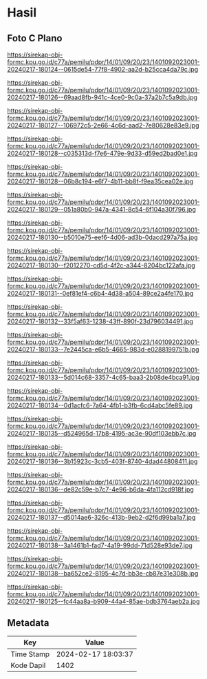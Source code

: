 # Hasil

## Foto C Plano

https://sirekap-obj-formc.kpu.go.id/c77a/pemilu/pdpr/14/01/09/20/23/1401092023001-20240217-180124--0615de54-77f8-4902-aa2d-b25cca4da79c.jpg

https://sirekap-obj-formc.kpu.go.id/c77a/pemilu/pdpr/14/01/09/20/23/1401092023001-20240217-180126--69aad8fb-941c-4ce0-9c0a-37a2b7c5a9db.jpg

https://sirekap-obj-formc.kpu.go.id/c77a/pemilu/pdpr/14/01/09/20/23/1401092023001-20240217-180127--106972c5-2e66-4c6d-aad2-7e80628e83e9.jpg

https://sirekap-obj-formc.kpu.go.id/c77a/pemilu/pdpr/14/01/09/20/23/1401092023001-20240217-180128--c035313d-f7e6-479e-9d33-d59ed2bad0e1.jpg

https://sirekap-obj-formc.kpu.go.id/c77a/pemilu/pdpr/14/01/09/20/23/1401092023001-20240217-180128--06b8c194-e6f7-4b11-bb8f-f9ea35cea02e.jpg

https://sirekap-obj-formc.kpu.go.id/c77a/pemilu/pdpr/14/01/09/20/23/1401092023001-20240217-180129--051a80b0-947a-4341-8c54-6f104a30f796.jpg

https://sirekap-obj-formc.kpu.go.id/c77a/pemilu/pdpr/14/01/09/20/23/1401092023001-20240217-180130--b5010e75-eef6-4d06-ad3b-0dacd297a75a.jpg

https://sirekap-obj-formc.kpu.go.id/c77a/pemilu/pdpr/14/01/09/20/23/1401092023001-20240217-180130--f2012270-cd5d-4f2c-a344-8204bc122afa.jpg

https://sirekap-obj-formc.kpu.go.id/c77a/pemilu/pdpr/14/01/09/20/23/1401092023001-20240217-180131--0ef81ef4-c6b4-4d38-a504-89ce2a4fe170.jpg

https://sirekap-obj-formc.kpu.go.id/c77a/pemilu/pdpr/14/01/09/20/23/1401092023001-20240217-180132--33f5af63-1238-43ff-890f-23d796034491.jpg

https://sirekap-obj-formc.kpu.go.id/c77a/pemilu/pdpr/14/01/09/20/23/1401092023001-20240217-180133--7e2445ca-e6b5-4665-983d-e0288199751b.jpg

https://sirekap-obj-formc.kpu.go.id/c77a/pemilu/pdpr/14/01/09/20/23/1401092023001-20240217-180133--5d014c68-3357-4c65-baa3-2b08de4bca91.jpg

https://sirekap-obj-formc.kpu.go.id/c77a/pemilu/pdpr/14/01/09/20/23/1401092023001-20240217-180134--0d1acfc6-7a64-4fb1-b3fb-6cd4abc5fe89.jpg

https://sirekap-obj-formc.kpu.go.id/c77a/pemilu/pdpr/14/01/09/20/23/1401092023001-20240217-180135--d524965d-17b8-4195-ac3e-90df103ebb7c.jpg

https://sirekap-obj-formc.kpu.go.id/c77a/pemilu/pdpr/14/01/09/20/23/1401092023001-20240217-180136--3b15923c-3cb5-403f-8740-4dad44808411.jpg

https://sirekap-obj-formc.kpu.go.id/c77a/pemilu/pdpr/14/01/09/20/23/1401092023001-20240217-180136--de82c59e-b7c7-4e96-b6da-4fa112cd918f.jpg

https://sirekap-obj-formc.kpu.go.id/c77a/pemilu/pdpr/14/01/09/20/23/1401092023001-20240217-180137--d5014ae6-326c-413b-9eb2-d2f6d99ba1a7.jpg

https://sirekap-obj-formc.kpu.go.id/c77a/pemilu/pdpr/14/01/09/20/23/1401092023001-20240217-180138--3a1461b1-fad7-4a19-99dd-71d528e93de7.jpg

https://sirekap-obj-formc.kpu.go.id/c77a/pemilu/pdpr/14/01/09/20/23/1401092023001-20240217-180138--ba652ce2-8195-4c7d-bb3e-cb87e31e308b.jpg

https://sirekap-obj-formc.kpu.go.id/c77a/pemilu/pdpr/14/01/09/20/23/1401092023001-20240217-180125--fc44aa8a-b909-44a4-85ae-bdb3764aeb2a.jpg


## Metadata

| Key        | Value               |
| ---------- | ------------------- |
| Time Stamp | 2024-02-17 18:03:37 |
| Kode Dapil | 1402                |



